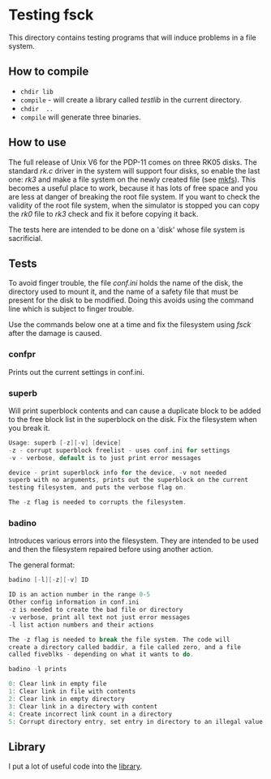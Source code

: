 # Testing fsck

This directory contains testing programs that will induce problems in a file system.

## How to compile

* ```chdir lib```
* ```compile``` - will create a library called _testlib_ in the current directory.
* ```chdir  ..```
* ```compile``` will generate three binaries.

## How to use

The full release of Unix V6 for the PDP-11 comes on three RK05 disks. The standard _rk.c_ driver in the system will support four disks, so enable the last one: _rk3_ and make a file system on the newly created file (see [mkfs](../../mkfs)). This becomes a useful place to work, because it has lots of free space and you are less at danger of breaking the root file system. If you want to check the validity of the root file system, when the simulator is stopped you can copy the _rk0_ file to _rk3_ check and fix it before copying it back.

The tests here are intended to be done on a 'disk' whose file system is sacrificial.

## Tests

To avoid finger trouble, the file _conf.ini_ holds the name of the disk, the directory used to mount it, and the name of a safety file that must be present for the disk to be modified. Doing this avoids using the command line which is subject to finger trouble.

Use the commands below one at a time and fix the filesystem using _fsck_ after the damage is caused.

### confpr
Prints out the current settings in conf.ini.

### superb
Will print superblock contents and can cause a duplicate block to be added to the free block list in the superblock on the disk. Fix the filesystem when you break it.

``` C
Usage: superb [-z][-v] [device]
-z - corrupt superblock freelist - uses conf.ini for settings
-v - verbose, default is to just print error messages

device - print superblock info for the device, -v not needed
superb with no arguments, prints out the superblock on the current
testing filesystem, and puts the verbose flag on.

The -z flag is needed to corrupts the filesystem.
```

### badino
Introduces various errors into the filesystem. They are intended to be  used and then the filesystem repaired before using another action.

The general format:

``` C
badino [-l][-z][-v] ID

ID is an action number in the range 0-5
Other config information in conf.ini
-z is needed to create the bad file or directory
-v verbose, print all text not just error messages
-l list action numbers and their actions

The -z flag is needed to break the file system. The code will
create a directory called baddir, a file called zero, and a file
called fiveblks - depending on what it wants to do.

badino -l prints

0: Clear link in empty file
1: Clear link in file with contents
2: Clear link in empty directory
3: Clear link in a directory with content
4: Create incorrect link count in a directory
5: Corrupt directory entry, set entry in directory to an illegal value

```

## Library

I put a lot of useful code into the [library](lib).
